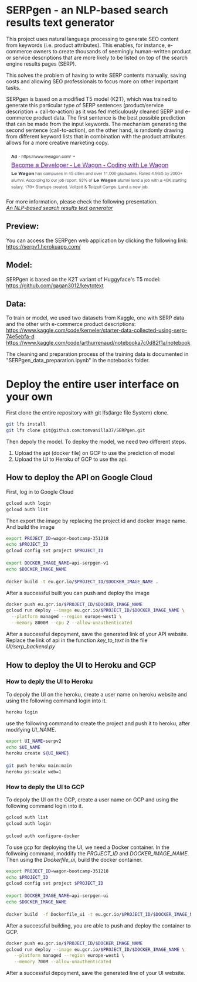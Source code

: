 # SERPgen - an NLP-based search results text generator
This project uses natural language processing to generate SEO content from keywords (i.e. product attributes). This enables, for instance, e-commerce owners to create thousands of seemingly human-written product or service descriptions that are more likely to be listed on top of the search engine results pages (SERP).

This solves the problem of having to write SERP contents manually, saving costs and allowing SEO professionals to focus more on other important tasks.

SERPgen is based on a modified T5 model (K2T), which was trained to generate this particular type of SERP sentences (product/service description + call-to-action) as it was fed meticulously cleaned SERP and e-commerce product data. The first sentence is the best possible prediction that can be made from the input keywords. The mechanism generating the second sentence (call-to-action), on the other hand, is randomly drawing from different keyword lists that in combination with the product attributes allows for a more creative marketing copy. 


<img src="UI/serpgen_g.png" width="500"/>

For more information, please check the following presentation. <br />
*[An NLP-based search results text generator](https://docs.google.com/presentation/d/1Vy21neAeTntBbcdmtyPCD2LMBnt8zpptBZHT6jL59mw/edit?usp=sharing)*

## Preview:
You can access the SERPgen web application by clicking the following link:
https://serpv1.herokuapp.com/


## Model:
SERPgen is based on the K2T variant of Huggyface's T5 model: https://github.com/gagan3012/keytotext 


## Data:

To train or model, we used two datasets from Kaggle, one with SERP data and the other with e-commerce product descriptions:
https://www.kaggle.com/code/kerneler/starter-data-collected-using-serp-74e5ebfa-d
https://www.kaggle.com/code/arthurrenaud/notebooka7c0d82f1a/notebook

The cleaning and preparation process of the training data is documented in "SERPgen_data_preparation.ipynb" in the notebooks folder.


# Deploy the entire user interface on your own
First clone the entire repository with git lfs(large file System) clone.
```bash
git lfs install
git lfs clone git@github.com:tomvanilla37/SERPgen.git
```

Then depoly the model. To deploy the model, we need two different steps.
1) Upload the api (docker file) on GCP to use the prediction of model
2) Upload the UI to Heroku of GCP to use the api.


## How to deploy the API on Google Cloud
First, log in to Google Cloud
```bash
gcloud auth login
gcloud auth list
```

Then export the image by replacing the project id and docker image name. And build the image

```bash
export PROJECT_ID=wagon-bootcamp-351218
echo $PROJECT_ID
gcloud config set project $PROJECT_ID

export DOCKER_IMAGE_NAME=api-serpgen-v1
echo $DOCKER_IMAGE_NAME

docker build -t eu.gcr.io/$PROJECT_ID/$DOCKER_IMAGE_NAME .
```

After a successful built you can push and deploy the image
```bash
docker push eu.gcr.io/$PROJECT_ID/$DOCKER_IMAGE_NAME
gcloud run deploy --image eu.gcr.io/$PROJECT_ID/$DOCKER_IMAGE_NAME \
  --platform managed --region europe-west1 \
  --memory 8000M --cpu 2 --allow-unauthenticated
```

After a successful depoyment, save the generated link of your API website.
Replace the link of api in the function *key_to_text* in the file *UI/serp_backend.py*

## How to deploy the UI to Heroku and GCP
### How to deply the UI to Heroku
To depoly the UI on the heroku, create a user name on heroku website and using the following command login into it.
```bash
heroku login
```

use the following command to create the project and push it to heroku, after modifying *UI_NAME*.
```bash
export UI_NAME=serpv2
echo $UI_NAME
heroku create ${UI_NAME}

git push heroku main:main
heroku ps:scale web=1
```

### How to deply the UI to GCP
To depoly the UI on the GCP, create a user name on GCP and using the following command login into it.
```bash
gcloud auth list
gcloud auth login

gcloud auth configure-docker
```

To use gcp for deploying the UI, we need a Docker container.
In the follwoing command, moddify the *PROJECT_ID* and *DOCKER_IMAGE_NAME*. Then using the *Dockerfile_ui*, build the docker container.

```bash
export PROJECT_ID=wagon-bootcamp-351218
echo $PROJECT_ID
gcloud config set project $PROJECT_ID

export DOCKER_IMAGE_NAME=api-serpgen-ui
echo $DOCKER_IMAGE_NAME

docker build  -f Dockerfile_ui -t eu.gcr.io/$PROJECT_ID/$DOCKER_IMAGE_NAME .
```

After a successful building, you are able to push and deploy the container to GCP.
```bash
docker push eu.gcr.io/$PROJECT_ID/$DOCKER_IMAGE_NAME
gcloud run deploy --image eu.gcr.io/$PROJECT_ID/$DOCKER_IMAGE_NAME \
   --platform managed --region europe-west1 \
   --memory 700M --allow-unauthenticated
```

After a successful depoyment, save the generated line of your UI website.
